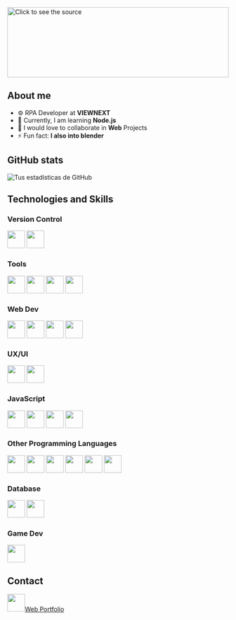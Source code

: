 
<div style="width: 100%;">
  <a href="https://github.com/mario0909-dev">
    <img src="test.svg" style="width: 100%;height:10rem;" alt="Click to see the source">
  </a>
</div>

## About me

- ⚙️ RPA Developer at **VIEWNEXT**
- 🌱 Currently, I am learning **Node.js**
- 👯 I would love to collaborate in **Web** Projects
- ⚡ Fun fact: **I also into blender**


## GitHub stats

![Tus estadísticas de GitHub](https://github-readme-stats.vercel.app/api?username=mario0909-dev&show_icons=true)

## Technologies and Skills
### Version Control 
<a><img height="40" src="https://img.shields.io/badge/GitHub-100000?style=for-the-badge&logo=github&logoColor=white"></a> 
<a><img height="40" src="https://img.shields.io/badge/GIT-E44C30?style=for-the-badge&logo=git&logoColor=white"></a>

### Tools
<a><img height="40" src="https://img.shields.io/badge/Visual_Studio_Code-0078D4?style=for-the-badge&logo=visual%20studio%20code&logoColor=white"></a>
<a><img height="40" src="https://img.shields.io/badge/sublime_text-%23575757.svg?&style=for-the-badge&logo=sublime-text&logoColor=important"></a>
<a><img height="40" src="https://img.shields.io/badge/Postman-FF6C37?style=for-the-badge&logo=Postman&logoColor=white"></a>
<a><img height="40" src="https://img.shields.io/badge/Android_Studio-3DDC84?style=for-the-badge&logo=android-studio&logoColor=white"></a>

### Web Dev

<a><img height="40" src="https://user-images.githubusercontent.com/25181517/192158954-f88b5814-d510-4564-b285-dff7d6400dad.png"></a>
<a><img height="40" src="https://user-images.githubusercontent.com/25181517/183898674-75a4a1b1-f960-4ea9-abcb-637170a00a75.png"></a>
<a><img height="40" src="https://user-images.githubusercontent.com/25181517/192158956-48192682-23d5-4bfc-9dfb-6511ade346bc.png"></a>
<a><img height="40" src="https://user-images.githubusercontent.com/25181517/183898054-b3d693d4-dafb-4808-a509-bab54cf5de34.png"></a>

### UX/UI

<a><img height="40" src="https://user-images.githubusercontent.com/25181517/189715289-df3ee512-6eca-463f-a0f4-c10d94a06b2f.png"></a>
<a><img height="40" src="https://github.com/marwin1991/profile-technology-icons/assets/136815194/02494c7c-de6a-43a6-9293-6369696842ed"></a>

### JavaScript
<a><img height="40" src="https://user-images.githubusercontent.com/25181517/117447155-6a868a00-af3d-11eb-9cfe-245df15c9f3f.png"></a>
<a><img height="40" src="https://user-images.githubusercontent.com/25181517/121401671-49102800-c959-11eb-9f6f-74d49a5e1774.png"></a>
<a><img height="40" src="https://user-images.githubusercontent.com/25181517/183568594-85e280a7-0d7e-4d1a-9028-c8c2209e073c.png"></a>
<a><img height="40" src="https://user-images.githubusercontent.com/25181517/183859966-a3462d8d-1bc7-4880-b353-e2cbed900ed6.png"></a>

### Other Programming Languages
<a><img height="40" src="https://user-images.githubusercontent.com/25181517/117201156-9a724800-adec-11eb-9a9d-3cd0f67da4bc.png"></a>
<a><img height="40" src="https://user-images.githubusercontent.com/25181517/121405384-444d7300-c95d-11eb-959f-913020d3bf90.png"></a>
<a><img height="40" src="https://user-images.githubusercontent.com/25181517/121405754-b4f48f80-c95d-11eb-8893-fc325bde617f.png"></a>
<a><img height="40" src="https://user-images.githubusercontent.com/25181517/183570228-6a040b9f-3ddf-47a2-a201-743121dac664.png"></a>
<a><img height="40" src="https://user-images.githubusercontent.com/25181517/189715289-df3ee512-6eca-463f-a0f4-c10d94a06b2f.png"></a>
<a><img height="40" src="https://user-images.githubusercontent.com/25181517/117269608-b7dcfb80-ae58-11eb-8e66-6cc8753553f0.png"></a>

### Database
<a><img height="40" src="https://user-images.githubusercontent.com/25181517/183896128-ec99105a-ec1a-4d85-b08b-1aa1620b2046.png"></a>
<a><img height="40" src="https://github.com/marwin1991/profile-technology-icons/assets/136815194/82df4543-236b-4e45-9604-5434e3faab17"></a>

### Game Dev
<a><img height="40" src="https://user-images.githubusercontent.com/25181517/193427941-9437dbbe-376f-40dc-9573-0ef5c02a26a7.png"></a>

## Contact

<a href="https://mario0909-dev.github.io/Portfolio/"><img height="40" src="https://user-images.githubusercontent.com/25181517/117269608-b7dcfb80-ae58-11eb-8e66-6cc8753553f0.png" >Web Portfolio </a>

